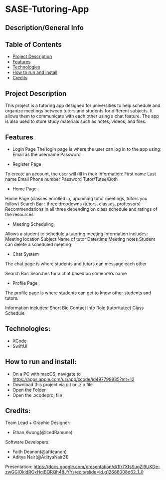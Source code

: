# SASE-Tutoring-App


## Description/General Info

## Table of Contents
* [Project Description](#project-description)
* [Features](#features)
* [Technologies](#technologies)
* [How to run and install](#how-to-run-and-install)
* [Credits](#credits)

## Project Description
This project is a tutoring app designed for universities to help schedule and organize meetings between tutors and students for different subjects. It allows them to communicate with each other using a chat feature. The app is also used to store study materials such as notes, videos, and files. 

## Features
* Login Page
The login page is where the user can log in to the app using:
Email as the username
Password

* Register Page

To create an account, the user will fill in their information:
First name
Last name
Email
Phone number
Password
Tutor/Tutee/Both

* Home Page

Home Page (classes enrolled in, upcoming tutor meetings, tutors you follow) 
Search Bar : three dropdowns (tutors, classes, professors)
Recommendations in all three depending on class schedule and ratings of the resources

* Meeting Scheduling


Allows a student to schedule a tutoring meeting
Information includes:
Meeting location
Subject
Name of tutor
Date/time
Meeting notes
Student can delete a scheduled meeting

* Chat System

The chat page is where students and tutors can message each other
 
Search Bar: Searches for a chat based on someone’s name

* Profile Page

The profile page is where students can get to know other students and tutors.
 
Information includes:
Short Bio
Contact Info
Role (tutor/tutee)
Class Schedule




## Technologies:
* XCode
* SwiftUI

## How to run and install:

* On a PC with macOS, navigate to https://apps.apple.com/us/app/xcode/id497799835?mt=12
* Download this project via git or .zip file
* Open the Folder
* Open the .xcodeproj file


## Credits:
Team Lead + Graphic Designer:
* Ethan Kwong(@IcedRamune)

Software Developers:
* Faith Deanon(@afdeanon)
* Aditya Nair(@AdityaNair21)

Presentation:
https://docs.google.com/presentation/d/1fr7XfsSugZl9UKDe-zwGGlOkIdROxHgiBQRQh48JYYs/edit#slide=id.g12686008d62_1_0
